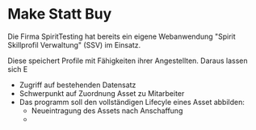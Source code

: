 Make Statt Buy
==============

Die Firma SpiritTesting hat bereits ein eigene Webanwendung "Spirit Skillprofil Verwaltung" (SSV) im Einsatz.

Diese speichert Profile mit Fähigkeiten ihrer Angestellten. Daraus lassen sich E


- Zugriff auf bestehenden Datensatz
- Schwerpunkt auf Zuordnung Asset zu Mitarbeiter
- Das programm soll den vollständigen Lifecyle eines Asset abbilden:
	- Neueintragung des Assets nach Anschaffung
	- 